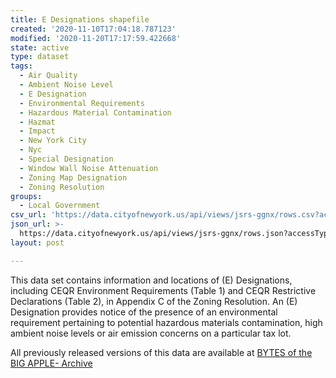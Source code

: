 ```yaml
---
title: E Designations shapefile
created: '2020-11-10T17:04:18.787123'
modified: '2020-11-20T17:17:59.422668'
state: active
type: dataset
tags:
  - Air Quality
  - Ambient Noise Level
  - E Designation
  - Environmental Requirements
  - Hazardous Material Contamination
  - Hazmat
  - Impact
  - New York City
  - Nyc
  - Special Designation
  - Window Wall Noise Attenuation
  - Zoning Map Designation
  - Zoning Resolution
groups:
  - Local Government
csv_url: 'https://data.cityofnewyork.us/api/views/jsrs-ggnx/rows.csv?accessType=DOWNLOAD'
json_url: >-
  https://data.cityofnewyork.us/api/views/jsrs-ggnx/rows.json?accessType=DOWNLOAD
layout: post

---
```

This data set contains information and locations of (E) Designations, including CEQR Environment Requirements (Table 1) and CEQR Restrictive Declarations (Table 2), in Appendix C of the Zoning Resolution. An (E) Designation provides notice of the presence of an environmental requirement pertaining to potential hazardous materials contamination, high ambient noise levels or air emission concerns on a particular tax lot.

All previously released versions of this data are available at <a href="https://www1.nyc.gov/site/planning/data-maps/open-data/bytes-archive.page?sorts[year]=0">BYTES of the BIG APPLE- Archive</a>
